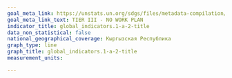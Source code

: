 ```yaml
---
goal_meta_link: https://unstats.un.org/sdgs/files/metadata-compilation/Metadata-Goal-1.pdf
goal_meta_link_text: TIER III - NO WORK PLAN
indicator_title: global_indicators.1-a-2-title
data_non_statistical: false
national_geographical_coverage: Кыргызская Республика
graph_type: line
graph_title: global_indicators.1-a-2-title
measurement_units: 

---
```

